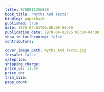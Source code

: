 ```yaml
---
title: 9780811206860
book_title: "Myths And Texts"
binding: paperback
published: true
date: 1978-04-01T06:00:00-04:00
publication_date: 1978-04-01T06:00:00-04:00
show_in_forthcoming: false
contributors:

cover_image_path: Myths_And_Texts.jpg
forsale: false
saleprice:
shipping_charge:
price_us: 11.95
price_cn:
trim_size:
page_count:
---
```


